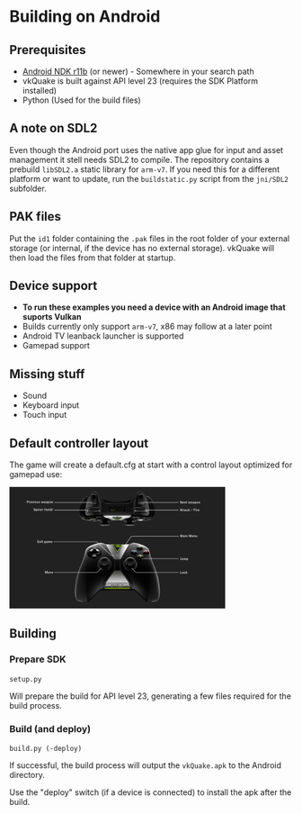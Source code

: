 # Building on Android

## Prerequisites

- [Android NDK r11b](http://developer.android.com/ndk/downloads/index.html) (or newer) - Somewhere in your search path
- vkQuake is built against API level 23 (requires the SDK Platform installed)
- Python (Used for the build files)

## A note on SDL2
Even though the Android port uses the native app glue for input and asset management it stell needs SDL2 to compile. 
The repository contains a prebuild `libSDL2.a` static library for `arm-v7`. If you need this for a different platform or want to update, run the `buildstatic.py` script from the `jni/SDL2` subfolder. 

## PAK files
Put the `id1` folder containing the `.pak` files in the root folder of your external storage (or internal, if the device has no external storage). vkQuake will then load the files from that folder at startup.



## Device support
- **To run these examples you need a device with an Android image that suports Vulkan**
- Builds currently only support `arm-v7`, x86 may follow at a later point
- Android TV leanback launcher is supported
- Gamepad support

## Missing stuff
- Sound
- Keyboard input
- Touch input

## Default controller layout
The game will create a default.cfg at start with a control layout optimized for gamepad use:

<img src="./default_controller_config.jpg" width="384px"/>

## Building

### Prepare SDK

```
setup.py
```

Will prepare the build for API level 23, generating a few files required for the build process.

### Build (and deploy)

```
build.py (-deploy)
```

If successful, the build process will output the `vkQuake.apk` to the Android directory.

Use the "deploy" switch (if a device is connected) to install the apk after the build.

